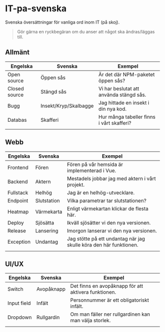 # IT-pa-svenska
Svenska översättningar för vanliga ord inom IT (på skoj).
> Gör gärna en ryckbegäran om du anser att något ska ändras/läggas till.

## Allmänt
| Engelska | Svenska | Exempel |
|----------|-------------|----------------------------------------------------|
| Open source | Öppen sås | Är det där NPM-paketet öppen sås? |
| Closed source | Stängd sås | Vi har beslutat att använda stängd sås. |
| Bugg | Insekt/Kryp/Skalbagge | Jag hittade en insekt i din nya kod. |
| Databas | Skafferi | Hur många tabeller finns i vårt skafferi? |
|  |  |


## Webb
| Engelska | Svenska | Exempel |
|----------|-------------|----------------------------------------------------|
| Frontend | Fören | Fören på vår hemsida är implementerad i Vue. |
| Backend | Aktern | Mestadels jobbar jag med aktern i vårt projekt. |
| Fullstack | Helhög | Jag är en helhög-utvecklare. |
| Endpoint | Slutstation | Vilka parametrar tar slutstationen? |
| Heatmap | Värmekarta | Enligt värmekartan klickar de flesta här. |
| Deploy | Sjösätta | Ikväll sjösätter vi den nya versionen. |
| Release | Lansering | Imorgon lanserar vi den nya versionen. |
| Exception | Undantag | Jag stötte på ett undantag när jag skulle köra den här funktionen. |
|  |  |


## UI/UX
| Engelska | Svenska | Exempel |
|----------|-------------|----------------------------------------------------|
| Switch | Avopåknapp | Det finns en avopåknapp för att aktivera funktionen. |
| Input field | Infält | Personnummer är ett obligatoriskt infält. |
| Dropdown | Rullgardin | Om man fäller ner rullgardinen kan man välja storlek. |
|  |  |
